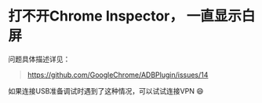 # 打不开Chrome Inspector， 一直显示白屏

问题具体描述详见：
> https://github.com/GoogleChrome/ADBPlugin/issues/14

如果连接USB准备调试时遇到了这种情况，可以试试连接VPN :smile:
